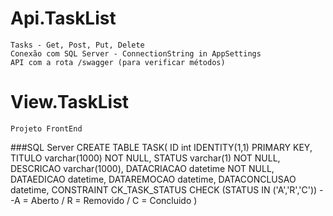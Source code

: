 # Api.TaskList
	Tasks - Get, Post, Put, Delete
	Conexão com SQL Server - ConnectionString in AppSettings
	API com a rota /swagger (para verificar métodos)
	
# View.TaskList
	Projeto FrontEnd

###SQL Server
	CREATE TABLE TASK(
		ID int IDENTITY(1,1) PRIMARY KEY,
		TITULO varchar(1000) NOT NULL,
		STATUS varchar(1) NOT NULL,
		DESCRICAO varchar(1000),
		DATACRIACAO datetime NOT NULL,
		DATAEDICAO datetime,
		DATAREMOCAO datetime,
		DATACONCLUSAO datetime,
		CONSTRAINT CK_TASK_STATUS CHECK (STATUS IN ('A','R','C')) --A = Aberto / R = Removido / C = Concluido
	)